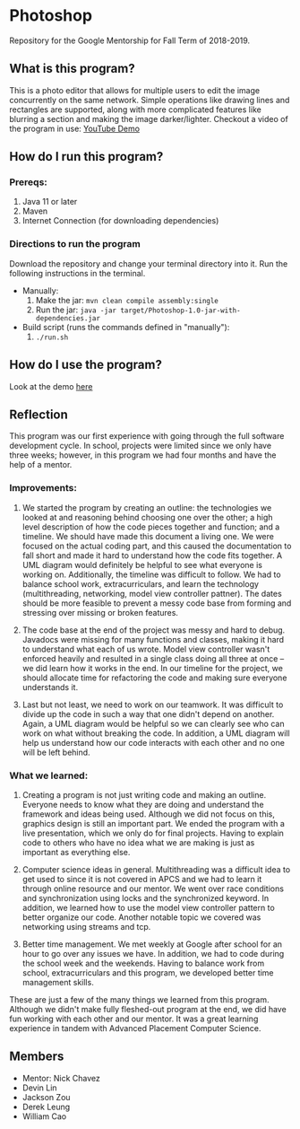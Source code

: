 # Photoshop
Repository for the Google Mentorship for Fall Term of 2018-2019.
## What is this program?
This is a photo editor that allows for multiple users to edit the image concurrently on the same network. Simple operations like drawing lines and rectangles are supported, along with more complicated features like blurring a section and making the image darker/lighter. Checkout a video of the program in use: [YouTube Demo](https://www.youtube.com/watch?v=AaUzGyxngZs)

## How do I run this program?  

### Prereqs:
1. Java 11 or later 
2. Maven
3. Internet Connection (for downloading dependencies)

### Directions to run the program
Download the repository and change your terminal directory into it. Run the following instructions in the terminal. 
* Manually: 
	1. Make the jar: ```mvn clean compile assembly:single```
	2. Run the jar: 
	```java -jar target/Photoshop-1.0-jar-with-dependencies.jar```
* Build script (runs the commands defined in "manually"):
	1. ```./run.sh```

## How do I use the program?
Look at the demo [here](https://www.youtube.com/watch?v=AaUzGyxngZs)

## Reflection
This program was our first experience with going through the full software development cycle. In school, projects were limited
since we only have three weeks; however, in this program we had four months and have the help of a mentor.

### Improvements:
1. We started the program by creating an outline: the technologies we looked at and reasoning behind choosing one over the other;
a high level description of how the code pieces together and function; and a timeline. We should have made this document a living
one. We were focused on the actual coding part, and this caused the documentation to fall short and made it hard to understand
how the code fits together. A UML diagram would definitely be helpful to see what everyone is working on. Additionally, the timeline
was difficult to follow. We had to balance school work, extracurriculars, and learn the technology (multithreading, networking, model view controller pattner).
The dates should be more feasible to prevent a messy code base from forming and stressing over missing or broken features.

2. The code base at the end of the project was messy and hard to debug. Javadocs were missing for many functions and classes, making
it hard to understand what each of us wrote. Model view controller wasn't enforced heavily and resulted in a single class doing all
three at once – we did learn how it works in the end. In our timeline for the project, we should allocate time for refactoring the 
code and making sure everyone understands it. 

3. Last but not least, we need to work on our teamwork. It was difficult to divide up the code in such a way that one didn't 
depend on another. Again, a UML diagram would be helpful so we can clearly see who can work on what without breaking the code.
In addition, a UML diagram will help us understand how our code interacts with each other and no one will be left behind.

### What we learned:
1. Creating a program is not just writing code and making an outline. Everyone needs to know what they are doing and understand
the framework and ideas being used. Although we did not focus on this, graphics design is still an important part. We ended the program
with a live presentation, which we only do for final projects. Having to explain code to others who have no idea
what we are making is just as important as everything else.

2. Computer science ideas in general. Multithreading was a difficult idea to get used to since it is not
covered in APCS and we had to learn it through online resource and our mentor. We went over race conditions and synchronization using
locks and the synchronized keyword. In addition, we learned how to use the model view controller pattern to better organize
our code. Another notable topic we covered was networking using streams and tcp. 

3. Better time management. We met weekly at Google after school for an hour to go over any issues we have. In addition, we 
had to code during the school week and the weekends. Having to balance work from school, extracurriculars and this program,
we developed better time management skills. 

These are just a few of the many things we learned from this program. Although we didn't make fully 
fleshed-out program at the end, we did have fun working with each other and our mentor. It was a great learning experience
in tandem with Advanced Placement Computer Science. 

## Members
- Mentor: Nick Chavez 
- Devin Lin
- Jackson Zou
- Derek Leung
- William Cao
